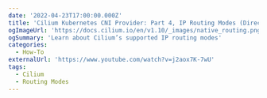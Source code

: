 ```yaml
---
date: '2022-04-23T17:00:00.000Z'
title: 'Cilium Kubernetes CNI Provider: Part 4, IP Routing Modes (Direct and Encapsulated)'
ogImageUrl: 'https://docs.cilium.io/en/v1.10/_images/native_routing.png'
ogSummary: 'Learn about Cilium’s supported IP routing modes'
categories:
  - How-To
externalUrl: 'https://www.youtube.com/watch?v=j2aox7K-7wU'
tags:
  - Cilium
  - Routing Modes
---
```

